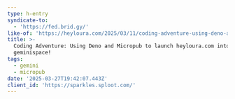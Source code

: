 ```yaml
---
type: h-entry
syndicate-to:
  - 'https://fed.brid.gy/'
like-of: 'https://heyloura.com/2025/03/11/coding-adventure-using-deno-and.html'
title: >-
  Coding Adventure: Using Deno and Micropub to launch heyloura.com into
  geminispace!
tags:
  - gemini
  - micropub
date: '2025-03-27T19:42:07.443Z'
client_id: 'https://sparkles.sploot.com/'
---
```


